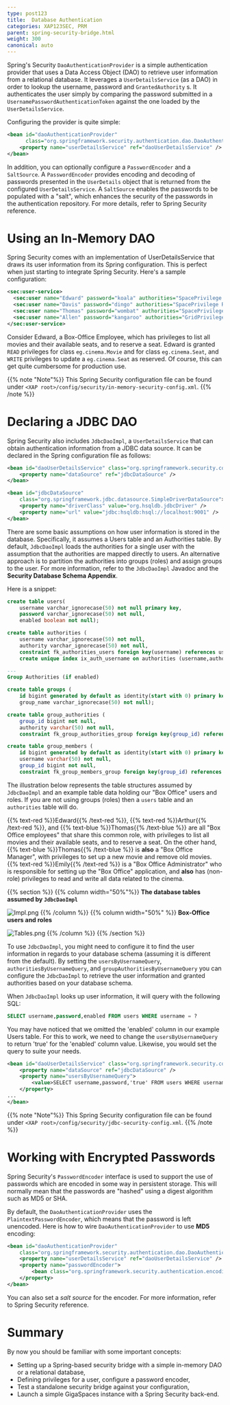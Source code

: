 ```yaml
---
type: post123
title:  Database Authentication
categories: XAP123SEC, PRM
parent: spring-security-bridge.html
weight: 300
canonical: auto
---
```


Spring's Security `DaoAuthenticationProvider` is a simple authentication provider that uses a Data Access Object (DAO) to retrieve user information from a relational database. It leverages a `UserDetailsService` (as a DAO) in order to lookup the username, password and `GrantedAuthority` s. It authenticates the user simply by comparing the password submitted in a `UsernamePasswordAuthenticationToken`  against the one loaded by the `UserDetailsService`.

Configuring the provider is quite simple:


```xml
<bean id="daoAuthenticationProvider"
      class="org.springframework.security.authentication.dao.DaoAuthenticationProvider">
    <property name="userDetailsService" ref="daoUserDetailsService" />
</bean>
```

In addition, you can optionally configure a `PasswordEncoder` and a `SaltSource`. A `PasswordEncoder` provides encoding and decoding of passwords presented in the `UserDetails` object that is returned from the configured `UserDetailsService`. A `SaltSource` enables the passwords to be populated with a "salt", which enhances the security of the passwords in the authentication repository. For more details, refer to Spring Security reference.

# Using an In-Memory DAO

Spring Security comes with an implementation of UserDetailsService that draws its user information from its Spring configuration. This is perfect when just starting to integrate Spring Security. Here's a sample configuration:


```xml
<sec:user-service>
  <sec:user name="Edward" password="koala" authorities="SpacePrivilege READ ClassFilter eg.cinema.Movie, SpacePrivilege READ ClassFilter eg.cinema.Seat, SpacePrivilege WRITE ClassFilter eg.cinema.Seat" />
  <sec:user name="Davis" password="dingo" authorities="SpacePrivilege READ ClassFilter eg.cinema.Movie, SpacePrivilege READ ClassFilter eg.cinema.Seat, SpacePrivilege WRITE ClassFilter eg.cinema.Seat" />
  <sec:user name="Thomas" password="wombat" authorities="SpacePrivilege READ ClassFilter eg.cinema.Movie, SpacePrivilege READ ClassFilter eg.cinema.Seat, SpacePrivilege WRITE ClassFilter eg.cinema.Seat, SpacePrivilege WRITE ClassFilter eg.cinema.Movie, SpacePrivilege TAKE ClassFilter eg.cinema.Movie" />
  <sec:user name="Allen" password="kangaroo" authorities="GridPrivilege MANAGE_GRID, GridPrivilege MANAGE_PU, GridPrivilege PROVISION_PU, SpacePrivilege READ PackageFilter eg.cinema" />
</sec:user-service>
```


Consider Edward, a Box-Office Employee, which has privileges to list all movies and their available seats, and to reserve a seat. Edward is granted `READ` privileges for class `eg.cinema.Movie` and for class `eg.cinema.Seat`, and `WRITE` privileges to update a `eg.cinema.Seat` as reserved. Of course, this can get quite cumbersome for production use.

{{% note "Note"%}}
This Spring Security configuration file can be found under `<XAP root>/config/security/in-memory-security-config.xml`.
{{% /note %}}

# Declaring a JDBC DAO

Spring Security also includes `JdbcDaoImpl`, a `UserDetailsService` that can obtain authentication information from a JDBC data source. It can be declared in the Spring configuration file as follows:


```xml
<bean id="daoUserDetailsService" class="org.springframework.security.core.userdetails.jdbc.JdbcDaoImpl">
    <property name="dataSource" ref="jdbcDataSource" />
</bean>

<bean id="jdbcDataSource"
    class="org.springframework.jdbc.datasource.SimpleDriverDataSource">
    <property name="driverClass" value="org.hsqldb.jdbcDriver" />
    <property name="url" value="jdbc:hsqldb:hsql://localhost:9001" />
</bean>
```

There are some basic assumptions on how user information is stored in the database. Specifically, it assumes a Users table and an Authorities table. By default, `JdbcDaoImpl` loads the authorities for a single user with the assumption that the authorities are mapped directly to users. An alternative approach is to partition the authorities into groups (roles) and assign groups to the user. For more information, refer to the `JdbcDaoImpl` Javadoc and the **Security Database Schema Appendix**.

Here is a snippet:


```sql
create table users(
    username varchar_ignorecase(50) not null primary key,
    password varchar_ignorecase(50) not null,
    enabled boolean not null);

create table authorities (
    username varchar_ignorecase(50) not null,
    authority varchar_ignorecase(50) not null,
    constraint fk_authorities_users foreign key(username) references users(username));
    create unique index ix_auth_username on authorities (username,authority);

---
Group Authorities (if enabled)

create table groups (
    id bigint generated by default as identity(start with 0) primary key,
    group_name varchar_ignorecase(50) not null);

create table group_authorities (
    group_id bigint not null,
    authority varchar(50) not null,
    constraint fk_group_authorities_group foreign key(group_id) references groups(id));

create table group_members (
    id bigint generated by default as identity(start with 0) primary key,
    username varchar(50) not null,
    group_id bigint not null,
    constraint fk_group_members_group foreign key(group_id) references groups(id));
```

The illustration below represents the table structures assumed by `JdbcDaoImpl` and an example table data holding our "Box Office" users and roles. If you are not using groups (roles) then a `users` table and an `authorities` table will do.

{{% text-red %}}Edward{{% /text-red %}}, {{% text-red %}}Arthur{{% /text-red %}}, and {{% text-blue %}}Thomas{{% /text-blue %}} are all "Box Office employees" that share this common role, with privileges to list all movies and their available seats, and to reserve a seat. On the other hand, {{% text-blue %}}Thomas{{% /text-blue %}} is **also** a "Box Office Manager", with privileges to set up a new movie and remove old movies. {{% text-red %}}Emily{{% /text-red %}}  is a "Box Office Administrator" who is responsible for setting up the "Box Office" application, and **also** has (non-role) privileges to read and write all data related to the cinema.

{{% section %}}
{{% column width="50%"%}}
**The database tables assumed by `JdbcDaoImpl`**

![Impl.png](/attachment_files/SpringSecurity-JdbcDaoImpl.png)
{{% /column %}}
{{% column width="50%" %}}
**Box-Office users and roles**

![Tables.png](/attachment_files/SpringSecurity-JdbcTables.png)
{{% /column %}}
{{% /section %}}

To use `JdbcDaoImpl`, you might need to configure it to find the user information in regards to your database schema (assuming it is different from the default). By setting the `usersByUsernameQuery`, `authoritiesByUsernameQuery`, and `groupAuthoritiesByUsernameQuery` you can configure the `JdbcDaoImpl` to retrieve the user information and granted authorities based on your database schema.

When `JdbcDaoImpl` looks up user information, it will query with the following SQL:


```sql
SELECT username,password,enabled FROM users WHERE username = ?
```

You may have noticed that we omitted the 'enabled' column in our example Users table. For this to work, we need to change the `usersByUsernameQuery` to return 'true' for the 'enabled' column value. Likewise, you would set the query to suite your needs.


```xml
<bean id="daoUserDetailsService" class="org.springframework.security.core.userdetails.jdbc.JdbcDaoImpl">
    <property name="dataSource" ref="jdbcDataSource" />
    <property name="usersByUsernameQuery">
        <value>SELECT username,password,'true' FROM users WHERE username = ?</value>
    </property>
...
</bean>
```

{{% note "Note"%}}
This Spring Security configuration file can be found under `<XAP root>/config/security/jdbc-security-config.xml`.
{{% /note %}}

# Working with Encrypted Passwords

Spring Security's `PasswordEncoder` interface is used to support the use of passwords which are encoded in some way in persistent storage. This will normally mean that the passwords are "hashed" using a digest algorithm such as MD5 or SHA.

By default, the `DaoAuthenticationProvider` uses the `PlaintextPasswordEncoder`, which means that the password is left unencoded. Here is how to wire `DaoAuthenticationProvider` to use **MD5** encoding:


```xml
<bean id="daoAuthenticationProvider"
    class="org.springframework.security.authentication.dao.DaoAuthenticationProvider">
    <property name="userDetailsService" ref="daoUserDetailsService" />
    <property name="passwordEncoder">
        <bean class="org.springframework.security.authentication.encoding.Md5PasswordEncoder" />
    </property>
</bean>
```

You can also set a _salt source_ for the encoder. For more information, refer to Spring Security reference.


# Summary

By now you should be familiar with some important concepts:

- Setting up a Spring-based security bridge with a simple in-memory DAO or a relational database,
- Defining privileges for a user, configure a password encoder,
- Test a standalone security bridge against your configuration,
- Launch a simple GigaSpaces instance with a Spring Security back-end.

